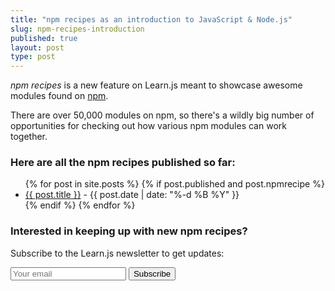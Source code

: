 ```yaml
---
title: "npm recipes as an introduction to JavaScript & Node.js"
slug: npm-recipes-introduction
published: true
layout: post
type: post
---
```


*npm recipes* is a new feature on Learn.js meant to showcase awesome modules found on [npm](http://npmjs.org).

There are over 50,000 modules on npm, so there's a wildly big number of opportunities for checking out how various npm modules can work together.

### Here are all the npm recipes published so far:

<ul class="posts">
  {% for post in site.posts %}
    {% if post.published and post.npmrecipe %}
      <li class="post" id="{{ post.slug }}">
        <a href="{{ post.url }}">{{ post.title }}</a> - {{ post.date | date: "%-d %B %Y" }}
      </li>
    {% endif %}
  {% endfor %}
</ul>

### Interested in keeping up with new npm recipes? 

Subscribe to the Learn.js newsletter to get updates:

<div id="mc_embed_signup">
<form action="http://learnjs.us5.list-manage.com/subscribe/post?u=b5b4f7fda673e887e9380b619&amp;id=3eb1d4ee40" method="post" id="mc-embedded-subscribe-form" name="mc-embedded-subscribe-form" class="validate" target="_blank" novalidate>
<div class="mc-field-group">
  <input type="email" value="" name="EMAIL" class="required email" id="mce-EMAIL" placeholder="Your email">
  <input type="submit" value="Subscribe" name="subscribe" id="mc-embedded-subscribe" class="button">
</div>
  <div id="mce-responses" class="clear">
    <div class="response" id="mce-error-response" style="display:none"></div>
    <div class="response" id="mce-success-response" style="display:none"></div>
  </div>
    <div style="position: absolute; left: -5000px;"><input type="text" name="b_b5b4f7fda673e887e9380b619_3eb1d4ee40" value=""></div>
</form>
</div>